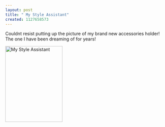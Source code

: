 ```yaml
--- 
layout: post
title: " My Style Assistant"
created: 1127658573
---
```

Couldnt resist putting up the picture of my brand new accessories holder! The one I have been dreaming of for years! 

<a href="http://www.flickr.com/photos/nimbupani/46384422/" title="Photo Sharing"><img src="http://static.flickr.com/30/46384422_9d7ee866d0_m.jpg" width="180" height="240" alt="My Style Assistant" /></a>
